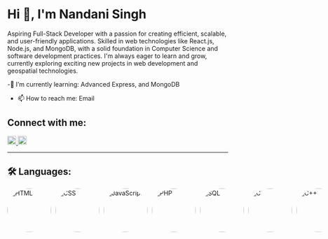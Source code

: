 # Hi 👋, I'm Nandani Singh

Aspiring Full-Stack Developer with a passion for creating efficient, scalable, and user-friendly applications. Skilled in web technologies like React.js, Node.js, and MongoDB, with a solid foundation in Computer Science and software development practices. I'm always eager to learn and grow, currently exploring exciting new projects in web development and geospatial technologies.

-🌱 I’m currently learning: Advanced Express, and MongoDB
- 📫 How to reach me: Email

## Connect with me:
   <a href="https://developer.mozilla.org/en-US/docs/Web/HTML" target="_blank">
        <img src="https://github.com/user-attachments/assets/b9d9f972-0f07-45cf-ab16-ec1bfc7d2e19" alt="Linkdin" width="20" height="20">
    </a>
    <a href="https://developer.mozilla.org/en-US/docs/Web/CSS" target="_blank">
        <img src="https://github.com/user-attachments/assets/f491ab30-b108-4ef7-8ee0-8e0417557a2a" alt="Behance" width="20" height="20">
    </a>
    
---
## 🛠 Languages:
<div style="display: flex; justify-content: space-between; gap: 10px;">
   <div style="display: flex; justify-content: space-between; gap: 10px;">
        <div class="images" style="border-radius: 50%;">
        <a href="https://developer.mozilla.org/en-US/docs/Web/HTML" target="_blank">
            <img src="https://github.com/user-attachments/assets/9a3160ce-ec56-43fd-9b66-0357f500d49a" alt="HTML" width="100" height="100" style="border-radius: 50%;">
        </a>
    </div>
    <div class="images" style="border-radius: 50%;">
        <a href="https://developer.mozilla.org/en-US/docs/Web/CSS" target="_blank">
            <img src="https://github.com/user-attachments/assets/2f5f64d9-fbfd-4d88-9217-eb6f522187b9" alt="CSS" width="100" height="100" style="border-radius: 50%;">
        </a>
    </div>
        <div class="images" style="border-radius: 50%;">
        <a href="https://developer.mozilla.org/en-US/docs/Web/JavaScript" target="_blank">
            <img src="https://github.com/user-attachments/assets/4ef61b34-e420-48ff-9d24-63f7bc9f6de1" alt="JavaScript" width="100" height="100" style="border-radius: 50%;">
        </a>
    </div>
        <div class="images" style="border-radius: 50%;">
        <a href="https://www.php.net" target="_blank">
            <img src="https://github.com/user-attachments/assets/42297ea2-ff42-40b8-a2f3-10bb6cdfbffb" alt="PHP" width="100" height="100" style="border-radius: 50%;">
        </a>
    </div>
        <div class="images" style="border-radius: 50%;">
        <a href="https://www.mysql.com" target="_blank">
            <img src="https://github.com/user-attachments/assets/2423df89-5b98-44f6-8128-50003f342041" alt="SQL" width="100" height="100" style="border-radius: 50%;">
        </a>
    </div>
        <div class="images" style="border-radius: 50%;">
        <a href="https://en.wikipedia.org/wiki/C_(programming_language)" target="_blank">
            <img src="https://github.com/user-attachments/assets/2e98a6a8-06f7-48b9-af4c-274416717e4b" alt="C" width="100" height="100" style="border-radius: 50%;">
        </a>
    </div>
        <div class="images" style="border-radius: 50%;">
        <a href="https://en.wikipedia.org/wiki/C%2B%2B" target="_blank">
            <img src="https://github.com/user-attachments/assets/2e98a6a8-06f7-48b9-af4c-274416717e4b" alt="C++" width="100" height="100" style="border-radius: 50%;">
        </a>
    </div>
        <div class="images" style="border-radius: 50%;">
        <a href="https://learn.microsoft.com/en-us/dotnet/csharp/" target="_blank">
            <img src="https://github.com/user-attachments/assets/2c969332-0265-4075-954b-9ce074fc5f9e" alt="C#" width="100" height="100" style="border-radius: 50%;">
        </a>
        </div>
    </div>
    
## 🛠 Tools:
<div style="display: flex; justify-content: space-between; gap: 10px;">
    <a href="https://www.figma.com/" target="_blank">
        <img src="https://github.com/user-attachments/assets/77e125c5-2629-4f61-ba8a-fe26108d86c8" alt="Figma" width="100" height="100" style="border-radius: 50%;">
    </a>
    <a href="https://git-scm.com/" target="_blank">
        <img src="https://github.com/user-attachments/assets/a337e2a7-05e4-4150-983c-549c65b8e336" alt="Git" width="100" height="100" style="border-radius: 50%;">
    </a>
    <a href="https://www.mysql.com/" target="_blank">
        <img src="https://github.com/user-attachments/assets/bfb03122-62c0-466a-8b82-91505d515aa7" alt="MySQL" width="100" height="100" style="border-radius: 50%;">
    </a>
    <a href="https://code.visualstudio.com/" target="_blank">
        <img src="https://github.com/user-attachments/assets/998f6123-0fcc-4568-933c-aeba6730b6f9" alt="VS Code" width="100" height="100" style="border-radius: 50%;">
    </a>
    <a href="https://wordpress.com/" target="_blank">
        <img src="https://github.com/user-attachments/assets/00c41faf-c943-45b1-8f96-9993e8a25da6" alt="WordPress" width="100" height="100" style="border-radius: 50%;">
    </a>
    <a href="https://en.cppreference.com/w/" target="_blank">
        <img src="https://github.com/user-attachments/assets/2e98a6a8-06f7-48b9-af4c-274416717e4b" alt="C++" width="100" height="100" style="border-radius: 50%;">
    </a>
    <a href="https://learn.microsoft.com/en-us/dotnet/csharp/" target="_blank">
        <img src="https://github.com/user-attachments/assets/2c969332-0265-4075-954b-9ce074fc5f9e" alt="C#" width="100" height="100" style="border-radius: 50%;">
    </a>
</div>


---

## 📫 How to reach me:
<div style="display: flex; align-items: center; gap: 10px;">
    <img src="https://github.com/user-attachments/assets/email-icon.png" alt="Email Icon" " width="30" height="30">
    <span>Email: <a href="mailto:nks854338@gmail.com">nks854338@gmail.com</a></span>
</div>

<div style="display: flex; align-items: center; gap: 10px;">
    <img src="https://github.com/user-attachments/assets/github-icon.png" alt="GitHub Icon" " width="30" height="30">
    <a href="https://github.com/your-username" target="_blank">GitHub</a>
</div>

<div style="display: flex; align-items: center; gap: 10px;">
    <img src="https://github.com/user-attachments/assets/linkedin-icon.png" alt="LinkedIn Icon" style="border-radius: 50%;" width="30" height="30">
    <a href="https://www.linkedin.com/in/your-linkedin" target="_blank">LinkedIn</a>
</div>

---

## ⚡ Fun fact:
- I am an astronomy enthusiast who loves crafting, gardening, and traveling.


---

### Support:
If you'd like to support my work, feel free to connect with me or explore my projects on GitHub. Let's build something amazing together!
